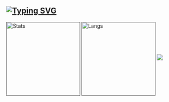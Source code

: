 ## [![Typing SVG](https://readme-typing-svg.demolab.com?font=Iosevka&size=30&duration=2000&pause=2000&color=6a329f&vCenter=true&width=210&height=35&lines=Corvus006)](https://git.io/typing-svg)
[<img height="200" align="center" src="https://github-readme-stats.vercel.app/api?username=Corvus006&show_icons=true&theme=darcula&bg_color=00000000" alt="Stats" />]()
[<img height="200" align="center" src="https://github-readme-stats.vercel.app/api/top-langs?username=Corvus006&langs_count=8&theme=darcula&bg_color=00000000&layout=compact" alt="Langs" />]()
![](http://github-profile-summary-cards.vercel.app/api/cards/profile-details?username=Corvus006&theme=darcula&bg_color=00000000)
